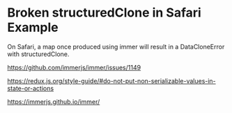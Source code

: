# Broken structuredClone in Safari Example

On Safari, a map once produced using immer will result in a DataCloneError with structuredClone.

https://github.com/immerjs/immer/issues/1149

https://redux.js.org/style-guide/#do-not-put-non-serializable-values-in-state-or-actions

https://immerjs.github.io/immer/
